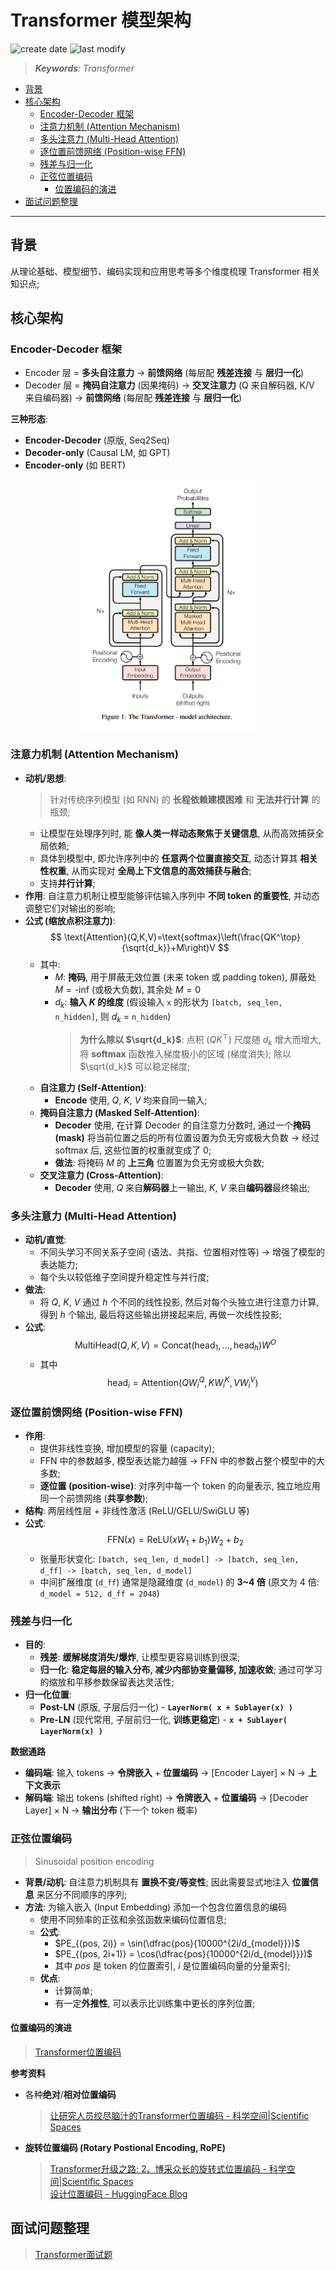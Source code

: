 Transformer 模型架构
===
<!--START_SECTION:badge-->
![create date](https://img.shields.io/static/v1?label=create%20date&message=2025-09-05&label_color=gray&color=lightsteelblue&style=flat-square)
![last modify](https://img.shields.io/static/v1?label=last%20modify&message=2025-09-19%2017%3A06%3A45&label_color=gray&color=thistle&style=flat-square)
<!--END_SECTION:badge-->
<!--info
date: 2025-09-05 13:47:46
toc_title: 模型架构
top: false
draft: false
hidden: false
level: 1
tags: [transformer]
-->

<!--START_SECTION:keywords-->
> ***Keywords**: Transformer*
<!--END_SECTION:keywords-->

<!--START_SECTION:paper_title-->
<!--END_SECTION:paper_title-->

<!--START_SECTION:toc-->
- [背景](#背景)
- [核心架构](#核心架构)
    - [Encoder-Decoder 框架](#encoder-decoder-框架)
    - [注意力机制 (Attention Mechanism)](#注意力机制-attention-mechanism)
    - [多头注意力 (Multi-Head Attention)](#多头注意力-multi-head-attention)
    - [逐位置前馈网络 (Position-wise FFN)](#逐位置前馈网络-position-wise-ffn)
    - [残差与归一化](#残差与归一化)
    - [正弦位置编码](#正弦位置编码)
        - [位置编码的演进](#位置编码的演进)
- [面试问题整理](#面试问题整理)
<!--END_SECTION:toc-->

---

## 背景

从理论基础、模型细节、编码实现和应用思考等多个维度梳理 Transformer 相关知识点;


## 核心架构

### Encoder-Decoder 框架

- Encoder 层 = **多头自注意力** → **前馈网络** (每层配 **残差连接** 与 **层归一化**)
- Decoder 层 = **掩码自注意力** (因果掩码) → **交叉注意力** (Q 来自解码器, K/V 来自编码器) → **前馈网络** (每层配 **残差连接** 与 **层归一化**)

**三种形态**:
- **Encoder-Decoder** (原版, Seq2Seq)
- **Decoder-only** (Causal LM, 如 GPT)
- **Encoder-only** (如 BERT)

<div align='center'><img src='./assets/Transformer-architecture.png' height='400'/></div>


### 注意力机制 (Attention Mechanism)

- **动机/思想**:
    > 针对传统序列模型 (如 RNN) 的 **长程依赖建模困难** 和 **无法并行计算** 的瓶颈;
    - 让模型在处理序列时, 能 **像人类一样动态聚焦于关键信息**, 从而高效捕获全局依赖;
    - 具体到模型中, 即允许序列中的 **任意两个位置直接交互**, 动态计算其 **相关性权重**, 从而实现对 **全局上下文信息的高效捕获与融合**;
    - 支持**并行计算**;
- **作用**: 自注意力机制让模型能够评估输入序列中 **不同 token 的重要性**, 并动态调整它们对输出的影响;
- **公式 (缩放点积注意力)**:
    $$
    \text{Attention}(Q,K,V)=\text{softmax}\left(\frac{QK^\top}{\sqrt{d_k}}+M\right)V
    $$
    - 其中:
        <!-- - $Q=X_QW^Q$, $K=X_KW^K$, $V=X_VW^V$; -->
        - $M$: **掩码**, 用于屏蔽无效位置 (未来 token 或 padding token), 屏蔽处 $M = \text{-inf}$ (或极大负数), 其余处 $M = 0$
        - $d_k$: **输入 $K$ 的维度** (假设输入 `x` 的形状为 `[batch, seq_len, n_hidden]`, 则 $d_k$ = `n_hidden`)
            > **为什么除以 $\sqrt{d_k}$**: 点积 ($QK^\top$) 尺度随 $d_k$ 增大而增大, 将 **softmax** 函数推入梯度极小的区域 (梯度消失); 除以 $\sqrt{d_k}$ 可以稳定梯度;
    - **自注意力 (Self-Attention)**:
        - **Encode** 使用, $Q$, $K$, $V$ 均来自同一输入;
    - **掩码自注意力 (Masked Self-Attention)**:
        - **Decoder** 使用, 在计算 Decoder 的自注意力分数时, 通过一个**掩码 (mask)** 将当前位置之后的所有位置设置为负无穷或极大负数 → 经过 softmax 后, 这些位置的权重就变成了 0;
        - **做法**: 将掩码 $M$ 的 **上三角** 位置置为负无穷或极大负数;
    - **交叉注意力 (Cross-Attention)**:
        - **Decoder** 使用, $Q$ 来自**解码器**上一输出, $K$, $V$ 来自**编码器**最终输出;

### 多头注意力 (Multi-Head Attention)

- **动机/直觉**:
    - 不同头学习不同关系子空间 (语法、共指、位置相对性等) → 增强了模型的表达能力;
    - 每个头以较低维子空间提升稳定性与并行度;
- **做法**:
    - 将 $Q$, $K$, $V$ 通过 $h$ 个不同的线性投影, 然后对每个头独立进行注意力计算, 得到 $h$ 个输出, 最后将这些输出拼接起来后, 再做一次线性投影;
- **公式**:
    $$
    \text{MultiHead}(Q, K, V) = \text{Concat}(\text{head}_1, ..., \text{head}_h) W^O
    $$
    - 其中
        $$\text{head}_i = \text{Attention}(Q W_i^Q, K W_i^K, V W_i^V)$$

### 逐位置前馈网络 (Position-wise FFN)

- **作用**:
    - 提供非线性变换, 增加模型的容量 (capacity);
    - FFN 中的参数越多, 模型表达能力越强 → FFN 中的参数占整个模型中的大多数;
    - **逐位置 (position-wise)**: 对序列中每一个 token 的向量表示, 独立地应用同一个前馈网络 (**共享参数**);
- **结构**: 两层线性层 + 非线性激活 (ReLU/GELU/SwiGLU 等)
- **公式**:
    $$
    \text{FFN}(x) = \text{ReLU}(x W_1 + b_1) W_2 + b_2
    $$
    - 张量形状变化: `[batch, seq_len, d_model] -> [batch, seq_len, d_ff] -> [batch, seq_len, d_model]`
    - 中间扩展维度 (`d_ff`) 通常是隐藏维度 (`d_model`) 的 **3~4 倍** (原文为 4 倍: `d_model = 512, d_ff = 2048`)


### 残差与归一化

- **目的**:
    - **残差**: **缓解梯度消失/爆炸**, 让模型更容易训练到很深;
    - **归一化**: **稳定每层的输入分布, 减少内部协变量偏移, 加速收敛**; 通过可学习的缩放和平移参数保留表达灵活性;
- **归一化位置**:
    - **Post-LN** (原版, 子层后归一化) - **`LayerNorm( x + Sublayer(x) )`**
    - **Pre-LN** (现代常用, 子层前归一化, **训练更稳定**) - **`x + Sublayer( LayerNorm(x) )`**

**数据通路**
- **编码端**: 输入 tokens → **令牌嵌入** + **位置编码** → \[Encoder Layer\] × N → **上下文表示**
- **解码端**: 输出 tokens (shifted right) → **令牌嵌入** + **位置编码** → \[Decoder Layer\] × N → **输出分布** (下一个 token 概率)


### 正弦位置编码
> Sinusoidal position encoding

- **背景/动机**: 自注意力机制具有 **置换不变/等变性**; 因此需要显式地注入 **位置信息** 来区分不同顺序的序列;
- **方法**: 为输入嵌入 (Input Embedding) 添加一个包含位置信息的编码
    - 使用不同频率的正弦和余弦函数来编码位置信息;
    - **公式**:
        - $PE_{(pos, 2i)} = \sin(\dfrac{pos}{10000^{2i/d_{model}}})$
        - $PE_{(pos, 2i+1)} = \cos(\dfrac{pos}{10000^{2i/d_{model}}})$
        - 其中 $pos$ 是 token 的位置索引, $i$ 是位置编码向量的分量索引;
    - **优点**:
        - 计算简单;
        - 有一定**外推性**, 可以表示比训练集中更长的序列位置;

#### 位置编码的演进
> [Transformer位置编码](./位置编码.md)

**参考资料**
- 各种**绝对**/**相对位置编码**
    > [让研究人员绞尽脑汁的Transformer位置编码 - 科学空间|Scientific Spaces](https://kexue.fm/archives/8130)
- **旋转位置编码 (Rotary Postional Encoding, RoPE)**
    > [Transformer升级之路: 2、博采众长的旋转式位置编码 - 科学空间|Scientific Spaces](https://kexue.fm/archives/8265)  
    > [设计位置编码 - HuggingFace Blog](https://huggingface.co/blog/zh/designing-positional-encoding)  


## 面试问题整理
> [Transformer面试题](./Transformer_QA.md)